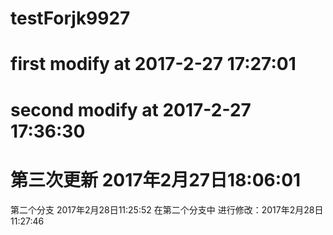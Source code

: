 # testForjk9927
# first modify at 2017-2-27 17:27:01
# second modify at 2017-2-27 17:36:30
# 第三次更新 2017年2月27日18:06:01

第二个分支 2017年2月28日11:25:52
在第二个分支中 进行修改：2017年2月28日11:27:46